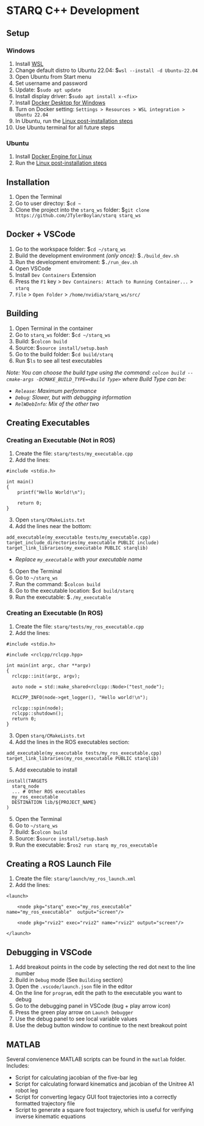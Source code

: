 # STARQ C++ Development

## Setup
### Windows
1. Install [WSL](https://learn.microsoft.com/en-us/windows/wsl/install)
2. Change default distro to Ubuntu 22.04: $`wsl --install -d Ubuntu-22.04`
3. Open Ubuntu from Start menu
4. Set username and password
4. Update: $`sudo apt update`
5. Install display driver: $`sudo apt install x-<fix>`
6. Install [Docker Desktop for Windows]((https://docs.docker.com/desktop/install/windows-install/))
7. Turn on Docker setting: `Settings > Resources > WSL integration > Ubuntu 22.04`
8. In Ubuntu, run the [Linux post-installation steps](https://docs.docker.com/engine/install/linux-postinstall/#manage-docker-as-a-non-root-user)
9. Use Ubuntu terminal for all future steps

### Ubuntu
1. Install [Docker Engine for Linux](https://docs.docker.com/engine/install/ubuntu/#install-using-the-repository)
2. Run the [Linux post-installation steps](https://docs.docker.com/engine/install/linux-postinstall/#manage-docker-as-a-non-root-user)

## Installation
1. Open the Terminal
2. Go to user directoy: $`cd ~`
3. Clone the project into the `starq_ws` folder: $`git clone https://github.com/JTylerBoylan/starq starq_ws`

## Docker + VSCode
1. Go to the workspace folder: $`cd ~/starq_ws`
2. Build the development environment *(only once)*: $`./build_dev.sh`
3. Run the development enviroment: $`./run_dev.sh`
4. Open VSCode
5. Install `Dev Containers` Extension
5. Press the `F1` key > `Dev Containers: Attach to Running Container...` > `starq`
6. `File` > `Open Folder` > `/home/nvidia/starq_ws/src/`

## Building
1. Open Terminal in the container
2. Go to `starq_ws` folder: $`cd ~/starq_ws`
3. Build: $`colcon build`
4. Source: $`source install/setup.bash`
4. Go to the build folder: $`cd build/starq`
5. Run $`ls` to see all test executables

*Note: You can choose the build type using the command: `colcon build --cmake-args -DCMAKE_BUILD_TYPE=<Build Type>` where Build Type can be:*
  - *`Release`: Maximum performance*
  - *`Debug`: Slower, but with debugging information*
  - *`RelWDebInfo`: Mix of the other two*

## Creating Executables

### Creating an Executable (Not in ROS)
1. Create the file: `starq/tests/my_executable.cpp`
2. Add the lines:
```
#include <stdio.h>

int main()
{
    printf("Hello World!\n");

    return 0;
}
```
3. Open `starq/CMakeLists.txt`
4. Add the lines near the bottom:
```
add_executable(my_executable tests/my_executable.cpp)
target_include_directories(my_executable PUBLIC include)
target_link_libraries(my_executable PUBLIC starqlib)
```
- *Replace `my_executable` with your executable name*
5. Open the Terminal
6. Go to `~/starq_ws`
7. Run the command: $`colcon build`
8. Go to the executable location: $`cd build/starq`
9. Run the executable: $`./my_executable`

### Creating an Executable (In ROS)
1. Create the file: `starq/tests/my_ros_executable.cpp`
2. Add the lines:
```
#include <stdio.h>

#include <rclcpp/rclcpp.hpp>

int main(int argc, char **argv)
{
  rclcpp::init(argc, argv);
  
  auto node = std::make_shared<rclcpp::Node>("test_node");

  RCLCPP_INFO(node->get_logger(), "Hello world!\n");

  rclcpp::spin(node);
  rclcpp::shutdown();
  return 0;
}
```
3. Open `starq/CMakeLists.txt`
4. Add the lines in the ROS executables section:
```
add_executable(my_executable tests/my_ros_executable.cpp)
target_link_libraries(my_ros_executable PUBLIC starqlib)
```
5. Add executable to install
```
install(TARGETS 
  starq_node
  ... # Other ROS executables
  my_ros_executable
  DESTINATION lib/${PROJECT_NAME}
)
```
5. Open the Terminal
6. Go to `~/starq_ws`
7. Build: $`colcon build`
8. Source: $`source install/setup.bash`
9. Run the executable: $`ros2 run starq my_ros_executable`

## Creating a ROS Launch File
1. Create the file: `starq/launch/my_ros_launch.xml`
2. Add the lines:
```
<launch>

    <node pkg="starq" exec="my_ros_executable" name="my_ros_executable"  output="screen"/>

    <node pkg="rviz2" exec="rviz2" name="rviz2" output="screen"/>

</launch>
```

## Debugging in VSCode
1. Add breakout points in the code by selecting the red dot next to the line number
2. Build in `Debug` mode (See `Building` section)
3. Open the `.vscode/launch.json` file in the editor
4. On the line for `program`, edit the path to the executable you want to debug
5. Go to the debugging panel in VSCode (bug + play arrow icon)
6. Press the green play arrow on `Launch Debugger`
7. Use the debug panel to see local variable values
8. Use the debug button window to continue to the next breakout point

## MATLAB

Several convienence MATLAB scripts can be found in the `matlab` folder. Includes:
- Script for calculating jacobian of the five-bar leg
- Script for calculating forward kinematics and jacobian of the Unitree A1 robot leg
- Script for converting legacy GUI foot trajectories into a correctly formatted trajectory file
- Script to generate a square foot trajectory, which is useful for verifying inverse kinematic equations